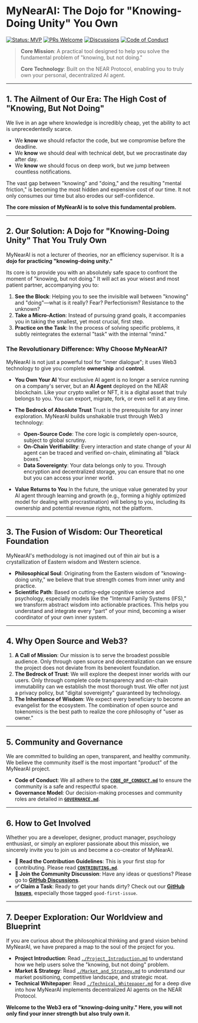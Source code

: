# MyNearAI: The Dojo for "Knowing-Doing Unity" You Own

[![Status: MVP](https://img.shields.io/badge/status-MVP-brightgreen.svg)](https://github.com/MyNearAI/projects)
[![PRs Welcome](https://img.shields.io/badge/PRs-welcome-brightgreen.svg)](./CONTRIBUTING.md)
[![Discussions](https://img.shields.io/badge/Discussions-join--us-blue.svg)](https://github.com/MyNearAI/discussions)
[![Code of Conduct](https://img.shields.io/badge/Code%20of%20Conduct-v2.1-blue.svg)](./CODE_OF_CONDUCT.md)

> **Core Mission**: A practical tool designed to help you solve the fundamental problem of "knowing, but not doing."
>
> **Core Technology**: Built on the NEAR Protocol, enabling you to truly own your personal, decentralized AI agent.

---

## 1. The Ailment of Our Era: The High Cost of "Knowing, But Not Doing"

We live in an age where knowledge is incredibly cheap, yet the ability to act is unprecedentedly scarce.

*   We **know** we should refactor the code, but we compromise before the deadline.
*   We **know** we should deal with technical debt, but we procrastinate day after day.
*   We **know** we should focus on deep work, but we jump between countless notifications.

The vast gap between "knowing" and "doing," and the resulting "mental friction," is becoming the most hidden and expensive cost of our time. It not only consumes our time but also erodes our self-confidence.

**The core mission of MyNearAI is to solve this fundamental problem.**

---

## 2. Our Solution: A Dojo for "Knowing-Doing Unity" That You Truly Own

MyNearAI is not a lecturer of theories, nor an efficiency supervisor. It is a **dojo for practicing "knowing-doing unity."**

Its core is to provide you with an absolutely safe space to confront the moment of "knowing, but not doing." It will act as your wisest and most patient partner, accompanying you to:

1.  **See the Block**: Helping you to see the invisible wall between "knowing" and "doing"—what is it really? Fear? Perfectionism? Resistance to the unknown?
2.  **Take a Micro-Action**: Instead of pursuing grand goals, it accompanies you in taking the smallest, yet most crucial, first step.
3.  **Practice on the Task**: In the process of solving specific problems, it subtly reintegrates the external "task" with the internal "mind."

### **The Revolutionary Difference: Why Choose MyNearAI?**

MyNearAI is not just a powerful tool for "inner dialogue"; it uses Web3 technology to give you complete **ownership** and **control**.

*   **You Own Your AI**
    Your exclusive AI agent is no longer a service running on a company's server, but an **AI Agent** deployed on the NEAR blockchain. Like your crypto wallet or NFT, it is a digital asset that truly belongs to you. You can export, migrate, fork, or even sell it at any time.

*   **The Bedrock of Absolute Trust**
    Trust is the prerequisite for any inner exploration. MyNearAI builds unshakable trust through Web3 technology:
    *   **Open-Source Code**: The core logic is completely open-source, subject to global scrutiny.
    *   **On-Chain Verifiability**: Every interaction and state change of your AI agent can be traced and verified on-chain, eliminating all "black boxes."
    *   **Data Sovereignty**: Your data belongs only to you. Through encryption and decentralized storage, you can ensure that no one but you can access your inner world.

*   **Value Returns to You**
    In the future, the unique value generated by your AI agent through learning and growth (e.g., forming a highly optimized model for dealing with procrastination) will belong to you, including its ownership and potential revenue rights, not the platform.

---

## 3. The Fusion of Wisdom: Our Theoretical Foundation

MyNearAI's methodology is not imagined out of thin air but is a crystallization of Eastern wisdom and Western science.

*   **Philosophical Soul**: Originating from the Eastern wisdom of "knowing-doing unity," we believe that true strength comes from inner unity and practice.
*   **Scientific Path**: Based on cutting-edge cognitive science and psychology, especially models like the "Internal Family Systems (IFS)," we transform abstract wisdom into actionable practices. This helps you understand and integrate every "part" of your mind, becoming a wiser coordinator of your own inner system.

---

## 4. Why Open Source and Web3?

1.  **A Call of Mission**: Our mission is to serve the broadest possible audience. Only through open source and decentralization can we ensure the project does not deviate from its benevolent foundation.
2.  **The Bedrock of Trust**: We will explore the deepest inner worlds with our users. Only through complete code transparency and on-chain immutability can we establish the most thorough trust. We offer not just a privacy policy, but "digital sovereignty" guaranteed by technology.
3.  **The Inheritance of Wisdom**: We expect every beneficiary to become an evangelist for the ecosystem. The combination of open source and tokenomics is the best path to realize the core philosophy of "user as owner."

---

## 5. Community and Governance

We are committed to building an open, transparent, and healthy community. We believe the community itself is the most important "product" of the MyNearAI project.

*   **Code of Conduct**: We all adhere to the **[`CODE_OF_CONDUCT.md`](./CODE_OF_CONDUCT.md)** to ensure the community is a safe and respectful space.
*   **Governance Model**: Our decision-making processes and community roles are detailed in **[`GOVERNANCE.md`](./GOVERNANCE.md)**.

---

## 6. How to Get Involved

Whether you are a developer, designer, product manager, psychology enthusiast, or simply an explorer passionate about this mission, we sincerely invite you to join us and become a co-creator of MyNearAI.

*   **📖 Read the Contribution Guidelines**: This is your first stop for contributing. Please read **[`CONTRIBUTING.md`](./CONTRIBUTING.md)**.
*   **💬 Join the Community Discussion**: Have any ideas or questions? Please go to **[GitHub Discussions](https://github.com/MyNearAI/discussions)**.
*   **✅ Claim a Task**: Ready to get your hands dirty? Check out our **[GitHub Issues](https://github.com/MyNearAI/issues)**, especially those tagged `good-first-issue`.

---

## 7. Deeper Exploration: Our Worldview and Blueprint

If you are curious about the philosophical thinking and grand vision behind MyNearAI, we have prepared a map to the soul of the project for you.

*   **Project Introduction**: Read [`./Project_Introduction.md`](./Project_Introduction.md) to understand how we help users solve the "knowing, but not doing" problem.
*   **Market & Strategy**: Read [`./Market_and_Strategy.md`](./Market_and_Strategy.md) to understand our market positioning, competitive landscape, and strategic moat.
*   **Technical Whitepaper**: Read [`./Technical_Whitepaper.md`](./Technical_Whitepaper.md) for a deep dive into how MyNearAI implements decentralized AI agents on the NEAR Protocol.

**Welcome to the Web3 era of "knowing-doing unity." Here, you will not only find your inner strength but also truly own it.**